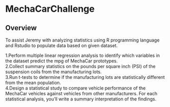 # MechaCarChallenge
## Overview
To assist Jeremy with analyzing statistics using R programming language and Rstudio to populate data based on given dataset. 

  1.Perform multiple linear regression analysis to identify which variables in the dataset predict the  mpg of MechaCar prototypes.<br>
  2.Collect summary statistics on the pounds per square inch (PSI) of the suspension coils from the manufacturing lots.<br>
  3.Run t-tests to determine if the manufacturing lots are statistically different from the mean population.<br>
  4.Design a statistical study to compare vehicle performance of the MechaCar vehicles against vehicles from other manufacturers. For each statistical analysis, you’ll write a summary interpretation of the findings.
